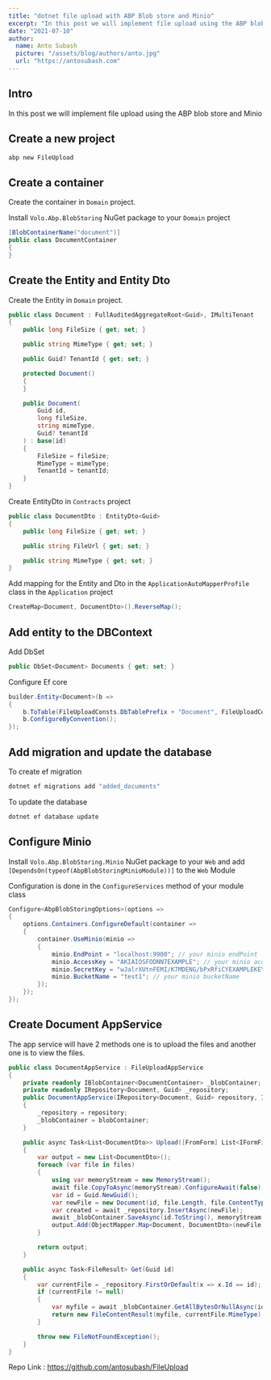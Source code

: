 ```yaml
---
title: "dotnet file upload with ABP Blob store and Minio"
excerpt: "In this post we will implement file upload using the ABP blob store and Minio"
date: "2021-07-10"
author:
  name: Anto Subash
  picture: "/assets/blog/authors/anto.jpg"
  url: "https://antosubash.com"
---
```


## Intro

In this post we will implement file upload using the ABP blob store and Minio

## Create a new project

```bash
abp new FileUpload
```

## Create a container

Create the container in `Domain` project.

Install `Volo.Abp.BlobStoring` NuGet package to your `Domain` project

```cs
[BlobContainerName("document")]
public class DocumentContainer
{
}
```

## Create the Entity and Entity Dto

Create the Entity in `Domain` project.

```cs
public class Document : FullAuditedAggregateRoot<Guid>, IMultiTenant
{
    public long FileSize { get; set; }

    public string MimeType { get; set; }

    public Guid? TenantId { get; set; }

    protected Document()
    {
    }

    public Document(
        Guid id,
        long fileSize,
        string mimeType,
        Guid? tenantId
    ) : base(id)
    {
        FileSize = fileSize;
        MimeType = mimeType;
        TenantId = tenantId;
    }
}
```

Create EntityDto in `Contracts` project

```cs
public class DocumentDto : EntityDto<Guid>
{
    public long FileSize { get; set; }

    public string FileUrl { get; set; }

    public string MimeType { get; set; }
}
```

Add mapping for the Entity and Dto in the `ApplicationAutoMapperProfile` class in the `Application` project

```cs
CreateMap<Document, DocumentDto>().ReverseMap();
```

## Add entity to the DBContext

Add DbSet

```cs
public DbSet<Document> Documents { get; set; }
```

Configure Ef core

```cs
builder.Entity<Document>(b =>
{
    b.ToTable(FileUploadConsts.DbTablePrefix + "Document", FileUploadConsts.DbSchema);
    b.ConfigureByConvention();
});
```

## Add migration and update the database

To create ef migration

```bash
dotnet ef migrations add "added_documents"
```

To update the database

```bash
dotnet ef database update
```

## Configure Minio

Install `Volo.Abp.BlobStoring.Minio` NuGet package to your `Web` and add `[DependsOn(typeof(AbpBlobStoringMinioModule))]` to the `Web` Module

Configuration is done in the `ConfigureServices` method of your module class

```cs
Configure<AbpBlobStoringOptions>(options =>
{
    options.Containers.ConfigureDefault(container =>
    {
        container.UseMinio(minio =>
        {
            minio.EndPoint = "localhost:9900"; // your minio endPoint
            minio.AccessKey = "AKIAIOSFODNN7EXAMPLE"; // your minio accessKey
            minio.SecretKey = "wJalrXUtnFEMI/K7MDENG/bPxRfiCYEXAMPLEKEY"; // your minio secretKey
            minio.BucketName = "test1"; // your minio bucketName
        });
    });
});
```

## Create Document AppService

The app service will have 2 methods one is to upload the files and another one is to view the files.

```cs
public class DocumentAppService : FileUploadAppService
{
    private readonly IBlobContainer<DocumentContainer> _blobContainer;
    private readonly IRepository<Document, Guid> _repository;
    public DocumentAppService(IRepository<Document, Guid> repository, IBlobContainer<DocumentContainer> blobContainer)
    {
        _repository = repository;
        _blobContainer = blobContainer;
    }

    public async Task<List<DocumentDto>> Upload([FromForm] List<IFormFile> files)
    {
        var output = new List<DocumentDto>();
        foreach (var file in files)
        {
            using var memoryStream = new MemoryStream();
            await file.CopyToAsync(memoryStream).ConfigureAwait(false);
            var id = Guid.NewGuid();
            var newFile = new Document(id, file.Length, file.ContentType, CurrentTenant.Id);
            var created = await _repository.InsertAsync(newFile);
            await _blobContainer.SaveAsync(id.ToString(), memoryStream.ToArray()).ConfigureAwait(false);
            output.Add(ObjectMapper.Map<Document, DocumentDto>(newFile));
        }

        return output;
    }

    public async Task<FileResult> Get(Guid id)
    {
        var currentFile = _repository.FirstOrDefault(x => x.Id == id);
        if (currentFile != null)
        {
            var myfile = await _blobContainer.GetAllBytesOrNullAsync(id.ToString());
            return new FileContentResult(myfile, currentFile.MimeType);
        }

        throw new FileNotFoundException();
    }
}
```

Repo Link : <https://github.com/antosubash/FileUpload>
